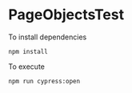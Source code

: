 # PageObjectsTest

To install dependencies
```
npm install
```

To execute
```
npm run cypress:open
```
